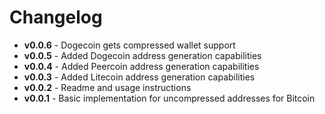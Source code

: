 # Changelog
  - **v0.0.6** - Dogecoin gets compressed wallet support
  - **v0.0.5** - Added Dogecoin address generation capabilities
  - **v0.0.4** - Added Peercoin address generation capabilities
  - **v0.0.3** - Added Litecoin address generation capabilities
  - **v0.0.2** - Readme and usage instructions
  - **v0.0.1** - Basic implementation for uncompressed addresses for Bitcoin

